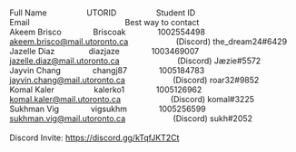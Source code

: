 <br>Full Name     UTORID     Student ID           Email            Best way to contact </br>
Akeem Brisco    Briscoak    1002554498    akeem.brisco@mail.utoronto.ca      (Discord) the_dream24#6429<br>
Jazelle Diaz     diazjaze    1003469007     jazelle.diaz@mail.utoronto.ca        (Discord) Jæzie#5572<br>
Jayvin Chang    changj87    1005184783    jayvin.chang@mail.utoronto.ca      (Discord) roar32#9852<br>
Komal Kaler     kalerko1    1005126962    komal.kaler@mail.utoronto.ca       (Discord) komal#3225<br>
Sukhman Vig    vigsukhm    1005256599    sukhman.vig@mail.utoronto.ca      (Discord) sukh#2052
<br></br>
Discord Invite: https://discord.gg/kTqfJKT2Ct
